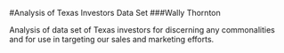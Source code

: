 #Analysis of Texas Investors Data Set
###Wally Thornton

Analysis of data set of Texas investors for discerning any commonalities and for use in targeting our sales and marketing efforts.
